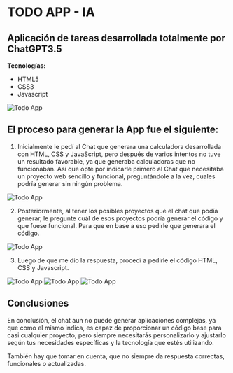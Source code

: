 # TODO APP - IA

## Aplicación de tareas desarrollada totalmente por ChatGPT3.5

__Tecnologías:__ 
 - HTML5
 - CSS3
 - Javascript

![Todo App](./img/Creaci%C3%B3n%20Todo%20HTML_CSS_JS-00.png)


## El proceso para generar la App fue el siguiente:

1. Inicialmente le pedí al Chat que generara una calculadora desarrollada con HTML, CSS y JavaScript, pero después de varios intentos no tuve un resultado favorable, ya que generaba calculadoras que no funcionaban. 
Así que opte por indicarle primero al Chat que necesitaba un proyecto web sencillo y funcional, preguntándole a la vez, cuales podría generar sin ningún problema.

![Todo App](./img/Creaci%C3%B3n%20Todo%20HTML_CSS_JS-01.png)

2. Posteriormente, al tener los posibles proyectos que el chat que podía generar, le pregunte cuál de esos proyectos podría generar el código y que fuese funcional. Para que en base a eso pedirle que generara el código. 

![Todo App](./img/Creaci%C3%B3n%20Todo%20HTML_CSS_JS-02.png)

3. Luego de que me dio la respuesta, procedí a pedirle el código HTML, CSS y Javascript.

![Todo App](./img/Creaci%C3%B3n%20Todo%20HTML_CSS_JS-03.png)
![Todo App](./img/Creaci%C3%B3n%20Todo%20HTML_CSS_JS-04.png)
![Todo App](./img/Creaci%C3%B3n%20Todo%20HTML_CSS_JS-05.png)


## Conclusiones

En conclusión, el chat aun no puede generar aplicaciones complejas, ya que como el mismo indica, es capaz de proporcionar un código base para casi cualquier proyecto, pero siempre necesitarás personalizarlo y ajustarlo según tus necesidades específicas y la tecnología que estés utilizando. 

También hay que tomar en cuenta, que no siempre da respuesta correctas, funcionales o actualizadas.
